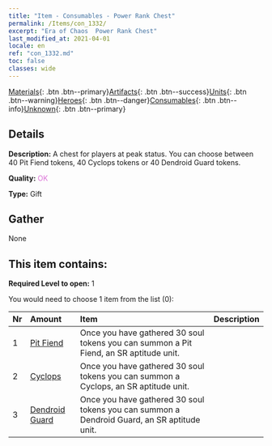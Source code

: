 ```yaml
---
title: "Item - Consumables - Power Rank Chest"
permalink: /Items/con_1332/
excerpt: "Era of Chaos  Power Rank Chest"
last_modified_at: 2021-04-01
locale: en
ref: "con_1332.md"
toc: false
classes: wide
---
```

 [Materials](/Items/){: .btn .btn--primary}[Artifacts](/Items/Artifacts/){: .btn .btn--success}[Units](/Items/Units/){: .btn .btn--warning}[Heroes](/Items/Heroes/){: .btn .btn--danger}[Consumables](/Items/Consumables/){: .btn .btn--info}[Unknown](/Items/Unknown/){: .btn .btn--primary}

## Details
 **Description:** A chest for players at peak status. You can choose between 40 Pit Fiend tokens, 40 Cyclops tokens or 40 Dendroid Guard tokens.

 **Quality:** <span style="color: #DA70D6">OK</span>

 **Type:** Gift

## Gather

  None

## This item contains:

 **Required Level to open:** 1

 You would need to choose 1 item from the list (0):

  | Nr | Amount |     Item    | Description |
  |:---|:-------|:------------|:-----------:|
  | 1 | [Pit Fiend](/Items/unt_230/) | Once you have gathered 30 soul tokens you can summon a Pit Fiend, an SR aptitude unit. | 
  | 2 | [Cyclops](/Items/unt_222/) | Once you have gathered 30 soul tokens you can summon a Cyclops, an SR aptitude unit. | 
  | 3 | [Dendroid Guard](/Items/unt_203/) | Once you have gathered 30 soul tokens you can summon a Dendroid Guard, an SR aptitude unit. | 
